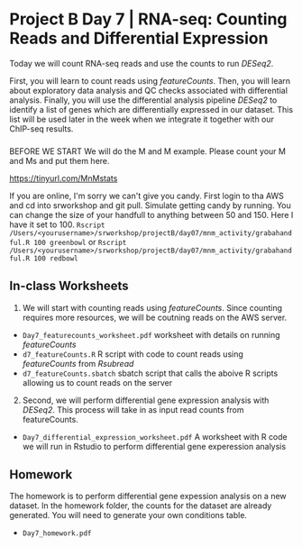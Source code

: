 # Project B Day 7 | RNA-seq: Counting Reads and Differential Expression

Today we will count RNA-seq reads and use the counts to run *DESeq2*.

First, you will learn to count reads using *featureCounts*. Then, you will learn about exploratory data analysis and QC checks associated with differential analysis. Finally, you will use the differential analysis pipeline *DESeq2* to identify a list of genes which are differentially expressed in our dataset. This list will be used later in the week when we integrate it together with our ChIP-seq results.

###

BEFORE WE START
We will do the M and M example. 
Please count your M and Ms and put them here. 


https://tinyurl.com/MnMstats

If you are online, I'm sorry we can't give you candy. First login to tha AWS and cd into srworkshop and git pull.  Simulate getting candy by running. You can change the size of your handfull to anything between 50 and 150. Here I have it set to 100.
   `Rscript /Users/<yourusername>/srworkshop/projectB/day07/mnm_activity/grabahandful.R 100 greenbowl`
or
`Rscript /Users/<yourusername>/srworkshop/projectB/day07/mnm_activity/grabahandful.R 100 redbowl`


## In-class Worksheets

1. We will start with counting reads using *featureCounts*. Since counting requires more resources, we will be coutning reads on the AWS server. 

- `Day7_featurecounts_worksheet.pdf` worksheet with details on running *featureCounts*
- `d7_featureCounts.R` R script with code to count reads using *featureCounts* from *Rsubread*
- `d7_featureCounts.sbatch` sbatch script that calls the aboive R scripts allowing us to count reads on the server

2. Second, we will perform differential gene expression analysis with *DESeq2*. This process will take in as input read counts from featureCounts.

- `Day7_differential_expression_worksheet.pdf` A worksheet with R code we will run in Rstudio to perform differential gene experession analysis

## Homework

The homework is to perform differential gene expession analysis on a new dataset. In the homework folder, the counts for the dataset are already generated. You will need to generate your own conditions table.

- `Day7_homework.pdf`

